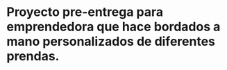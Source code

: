 ﻿# Proyecto pre-entrega para emprendedora que hace bordados a mano personalizados de diferentes prendas.
